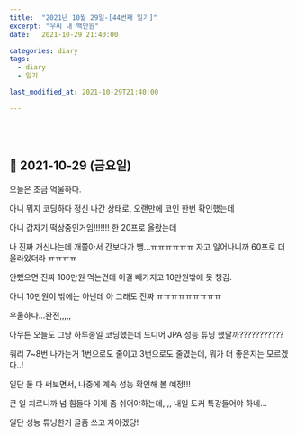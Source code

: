 ```yaml
---
title:  "2021년 10월 29일-[44번째 일기]"
excerpt: "우씨 내 백만원"
date:   2021-10-29 21:40:00 

categories: diary
tags:
  - diary
  - 일기

last_modified_at: 2021-10-29T21:40:00

---
```


<br/>

<br/>

## 🧾 2021-10-29 (금요일)

오늘은 조금 억울하다.

아니 뭐지 코딩하다 정신 나간 상태로, 오랜만에 코인 한번 확인했는데

아니 갑자기 떡상중인거임!!!!!!! 한 20프로 올랐는데

나 진짜 개신나는데 개쫄아서 간보다가 뺌...ㅠㅠㅠㅠㅠㅠ 자고 일어나니까 60프로 더 올라있더라 ㅠㅠㅠㅠ

안뺐으면 진짜 100만원 먹는건데 이걸 빼가지고 10만원밖에 못 챙김.

아니 10만원이 밖에는 아닌데 아 그래도 진짜 ㅠㅠㅠㅠㅠㅠㅠㅠㅠ

우울하다...완젼,,,,,

아무튼 오늘도 그냥 하루종일 코딩했는데 드디어 JPA 성능 튜닝 했달까???????????

쿼리 7~8번 나가는거 1번으로도 줄이고 3번으로도 줄였는데, 뭐가 더 좋은지는 모르겠다..!

일단 둘 다 써보면서, 나중에 계속 성능 확인해 볼 예정!!!

큰 일 치르니까 넘 힘들다 이제 좀 쉬어야하는데,.,, 내일 도커 특강들어야 하네...

일단 성능 튜닝한거 글좀 쓰고 자야겠당!
